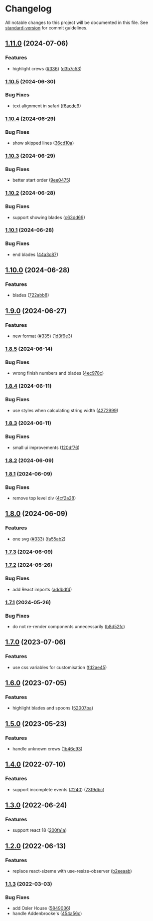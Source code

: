 # Changelog

All notable changes to this project will be documented in this file. See [standard-version](https://github.com/conventional-changelog/standard-version) for commit guidelines.

## [1.11.0](https://github.com/johnwalley/react-bumps-chart/compare/v1.10.5...v1.11.0) (2024-07-06)


### Features

* highlight crews ([#336](https://github.com/johnwalley/react-bumps-chart/issues/336)) ([d3b7c53](https://github.com/johnwalley/react-bumps-chart/commit/d3b7c53f82333da785d592cfde2c3ebc20b5d185))

### [1.10.5](https://github.com/johnwalley/react-bumps-chart/compare/v1.10.4...v1.10.5) (2024-06-30)


### Bug Fixes

* text alignment in safari ([f6acde9](https://github.com/johnwalley/react-bumps-chart/commit/f6acde98e28a2d246659dcbc0d6ee6860afc7165))

### [1.10.4](https://github.com/johnwalley/react-bumps-chart/compare/v1.10.3...v1.10.4) (2024-06-29)


### Bug Fixes

* show skipped lines ([36cd10a](https://github.com/johnwalley/react-bumps-chart/commit/36cd10adf41509c932cb62756900de0ae437dc4c))

### [1.10.3](https://github.com/johnwalley/react-bumps-chart/compare/v1.10.2...v1.10.3) (2024-06-29)


### Bug Fixes

* better start order ([9ee0475](https://github.com/johnwalley/react-bumps-chart/commit/9ee047571f0e75364d349b269195484b5860c87f))

### [1.10.2](https://github.com/johnwalley/react-bumps-chart/compare/v1.10.1...v1.10.2) (2024-06-28)


### Bug Fixes

* support showing blades ([c63dd69](https://github.com/johnwalley/react-bumps-chart/commit/c63dd695825e257daed52dc416a5cbb4a75b127b))

### [1.10.1](https://github.com/johnwalley/react-bumps-chart/compare/v1.10.0...v1.10.1) (2024-06-28)


### Bug Fixes

* end blades ([44a3c87](https://github.com/johnwalley/react-bumps-chart/commit/44a3c87c43feff48f3e1560cf270df205939c2f1))

## [1.10.0](https://github.com/johnwalley/react-bumps-chart/compare/v1.9.0...v1.10.0) (2024-06-28)


### Features

* blades ([722abb8](https://github.com/johnwalley/react-bumps-chart/commit/722abb81a38509b3e11386a914e2558b89ad9a19))

## [1.9.0](https://github.com/johnwalley/react-bumps-chart/compare/v1.8.5...v1.9.0) (2024-06-27)


### Features

* new format ([#335](https://github.com/johnwalley/react-bumps-chart/issues/335)) ([1d3f9e3](https://github.com/johnwalley/react-bumps-chart/commit/1d3f9e3eaf9143e59606ee6290d7fbd20f720a5b))

### [1.8.5](https://github.com/johnwalley/react-bumps-chart/compare/v1.8.4...v1.8.5) (2024-06-14)


### Bug Fixes

* wrong finish numbers and blades ([4ec978c](https://github.com/johnwalley/react-bumps-chart/commit/4ec978cf361410c628505f6af45663d48cbdf39e))

### [1.8.4](https://github.com/johnwalley/react-bumps-chart/compare/v1.8.3...v1.8.4) (2024-06-11)


### Bug Fixes

* use styles when calculating string width ([4272999](https://github.com/johnwalley/react-bumps-chart/commit/427299935c4f99331fe39b801790f960cc5c72e1))

### [1.8.3](https://github.com/johnwalley/react-bumps-chart/compare/v1.8.2...v1.8.3) (2024-06-11)


### Bug Fixes

* small ui improvements ([120df76](https://github.com/johnwalley/react-bumps-chart/commit/120df76d7d08c5d1d2227bd7cd4525a3bda46bf4))

### [1.8.2](https://github.com/johnwalley/react-bumps-chart/compare/v1.8.1...v1.8.2) (2024-06-09)

### [1.8.1](https://github.com/johnwalley/react-bumps-chart/compare/v1.8.0...v1.8.1) (2024-06-09)


### Bug Fixes

* remove top level div ([4cf2a28](https://github.com/johnwalley/react-bumps-chart/commit/4cf2a28c23ee395d2455e8262fd3546cc6c8d607))

## [1.8.0](https://github.com/johnwalley/react-bumps-chart/compare/v1.7.2...v1.8.0) (2024-06-09)


### Features

* one svg ([#333](https://github.com/johnwalley/react-bumps-chart/issues/333)) ([fa55ab2](https://github.com/johnwalley/react-bumps-chart/commit/fa55ab21c55337e33d363a6535ed3b866a2d04d3))

### [1.7.3](https://github.com/johnwalley/react-bumps-chart/compare/v1.7.2...v1.7.3) (2024-06-09)

### [1.7.2](https://github.com/johnwalley/react-bumps-chart/compare/v1.7.1...v1.7.2) (2024-05-26)


### Bug Fixes

* add React imports ([addbdf4](https://github.com/johnwalley/react-bumps-chart/commit/addbdf4cd86b248023027cb791e26bd6ebec5e2a))

### [1.7.1](https://github.com/johnwalley/react-bumps-chart/compare/v1.7.0...v1.7.1) (2024-05-26)


### Bug Fixes

* do not re-render components unnecessarily ([b8d52fc](https://github.com/johnwalley/react-bumps-chart/commit/b8d52fc4f7e6e3e82060391541938d8f8fe588f1))

## [1.7.0](https://github.com/johnwalley/react-bumps-chart/compare/v1.6.0...v1.7.0) (2023-07-06)


### Features

* use css variables for customisation ([fd2ae45](https://github.com/johnwalley/react-bumps-chart/commit/fd2ae450f9d141ff1089409497d3248f9257f4f8))

## [1.6.0](https://github.com/johnwalley/react-bumps-chart/compare/v1.5.0...v1.6.0) (2023-07-05)


### Features

* highlight blades and spoons ([52007ba](https://github.com/johnwalley/react-bumps-chart/commit/52007ba80a1626f00533824aa1eb1a7118892d64))

## [1.5.0](https://github.com/johnwalley/react-bumps-chart/compare/v1.4.0...v1.5.0) (2023-05-23)


### Features

* handle unknown crews ([1b46c93](https://github.com/johnwalley/react-bumps-chart/commit/1b46c9326a4ed96fce7f5eb6e3212bb2a08f2085))

## [1.4.0](https://github.com/johnwalley/react-bumps-chart/compare/v1.3.0...v1.4.0) (2022-07-10)


### Features

* support incomplete events ([#240](https://github.com/johnwalley/react-bumps-chart/issues/240)) ([73f9dbc](https://github.com/johnwalley/react-bumps-chart/commit/73f9dbc4e4ae5dee4af3d93177f509c0cbc7f1f2))

## [1.3.0](https://github.com/johnwalley/react-bumps-chart/compare/v1.2.0...v1.3.0) (2022-06-24)


### Features

* support react 18 ([200fa1a](https://github.com/johnwalley/react-bumps-chart/commit/200fa1a0e91e45ba88638406c4085b66e0cc8736))

## [1.2.0](https://github.com/johnwalley/react-bumps-chart/compare/v1.1.3...v1.2.0) (2022-06-13)


### Features

* replace react-sizeme with use-resize-observer ([b2eeaab](https://github.com/johnwalley/react-bumps-chart/commit/b2eeaab92cf501c33de83fbc29165d5cd48bea22))

### [1.1.3](https://github.com/johnwalley/react-bumps-chart/compare/v1.1.1...v1.1.3) (2022-03-03)


### Bug Fixes

* add Osler House ([5849036](https://github.com/johnwalley/react-bumps-chart/commit/58490365c46595fb44c67de47ff3038576ac693d))
* handle Addenbrooke's ([454a56c](https://github.com/johnwalley/react-bumps-chart/commit/454a56c50592bf28cecca7a6e92abeb893ad1422))

